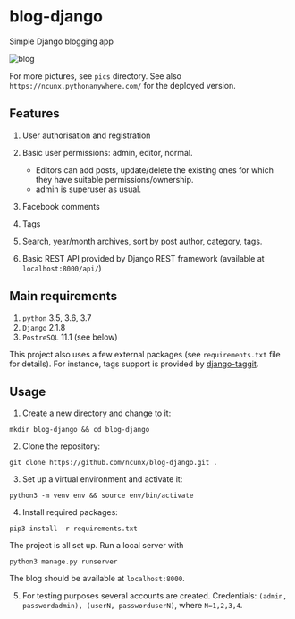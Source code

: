 # blog-django
Simple Django blogging app

 ![blog](https://github.com/ncunx/blog-django/blob/master/pics/main.png)

For more pictures, see `pics` directory. See also `https://ncunx.pythonanywhere.com/` for the deployed version.

Features
--------

1. User authorisation and registration
2. Basic user permissions: admin, editor, normal.

	[//]: # "- Normal users can view posts and comment (after logging in)."
	- Editors can add posts, update/delete the existing ones for which they have suitable
	  permissions/ownership.
	- admin is superuser as usual.
3. Facebook comments
4. Tags
5. Search, year/month archives, sort by post author, category, tags.
6. Basic REST API provided by Django REST framework (available at `localhost:8000/api/`)

Main requirements
------------

1. `python` 3.5, 3.6, 3.7
2. `Django` 2.1.8
3. `PostreSQL` 11.1 (see below)

This project also uses a few external packages (see `requirements.txt` file for details).
For instance, tags support is provided by [django-taggit](https://github.com/alex/django-taggit).


Usage
-----

1. Create a new directory and change to it:

`mkdir blog-django && cd blog-django`

2. Clone the repository:

`git clone https://github.com/ncunx/blog-django.git .`

3. Set up a virtual environment and activate it:

`python3 -m venv env && source env/bin/activate`

4. Install required packages:

`pip3 install -r requirements.txt`

The project is all set up. Run a local server with

`python3 manage.py runserver`

The blog should be available at `localhost:8000`.

5. For testing purposes several accounts are created. Credentials: `(admin, passwordadmin), (userN, passworduserN)`, where `N=1,2,3,4`.

